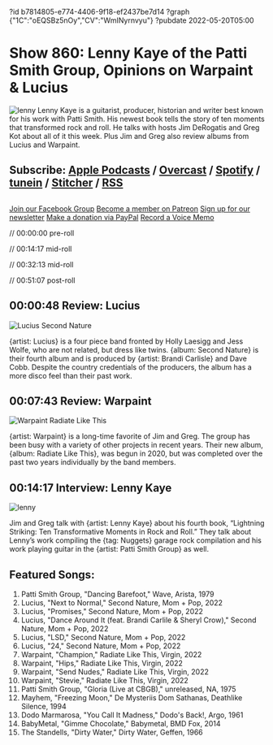?id b7814805-e774-4406-9f18-ef2437be7d14
?graph {"1C":"oEQSBz5nOy","CV":"WmINyrnvyu"}
?pubdate 2022-05-20T05:00
# Show 860: Lenny Kaye of the Patti Smith Group, Opinions on Warpaint & Lucius
![lenny](https://static.soundopinions.org/images/2022/lenny.jpeg)
Lenny Kaye is a guitarist, producer, historian and writer best known for his work with Patti Smith. His newest book tells the story of ten moments that transformed rock and roll. He talks with hosts Jim DeRogatis and Greg Kot about all of it this week. Plus Jim and Greg also review albums from Lucius and Warpaint. 

## Subscribe: [Apple Podcasts](https://itunes.apple.com/us/podcast/sound-opinions/id94793843) / [Overcast](https://overcast.fm/itunes94793843/sound-opinions) / [Spotify](https://open.spotify.com/show/1kNR8YL7TBrQuRxDdS4wtU) / [tunein](https://tunein.com/podcasts/Music-Podcasts/Sound-Opinions-p60273/) / [Stitcher](http://www.stitcher.com/podcast/sound-opinions) / [RSS](https://feeds.simplecast.com/Nn6fjnB0)


##
[Join our Facebook Group](https://bit.ly/3sivr9T)
[Become a member on Patreon](https://bit.ly/3slWZvc)
[Sign up for our newsletter](https://bit.ly/3eEvRnG)
[Make a donation via PayPal](https://bit.ly/3dmt9lU)
[Record a Voice Memo](https://bit.ly/2RyD5Ah)


// 00:00:00 pre-roll

// 00:14:17 mid-roll

// 00:32:13 mid-roll

// 00:51:07 post-roll


## 00:00:48 Review: Lucius

![Lucius Second Nature](https://static.soundopinions.org/assets/860/1C12.jpg)

{artist: Lucius} is a four piece band fronted by Holly Laesigg and Jess Wolfe, who are not related, but dress like twins. {album: Second Nature} is their fourth album and is produced by {artist: Brandi Carlisle} and Dave Cobb. Despite the country credentials of the producers, the album has a more disco feel than their past work. 


## 00:07:43 Review: Warpaint

![Warpaint Radiate Like This](https://static.soundopinions.org/assets/860/CV2.jpg)

{artist: Warpaint} is a long-time favorite of Jim and Greg. The group has been busy with a variety of other projects in recent years. Their new album, {album: Radiate Like This}, was begun in 2020, but was completed over the past two years individually by the band members. 


## 00:14:17 Interview: Lenny Kaye
![lenny](https://static.soundopinions.org/images/2022/lenny.jpeg)

Jim and Greg talk with {artist: Lenny Kaye} about his fourth book, “Lightning Striking: Ten Transformative Moments in Rock and Roll.” They talk about Lenny’s work compiling the {tag: Nuggets} garage rock compilation and his work playing guitar in the {artist: Patti Smith Group} as well.	


## Featured Songs:

1. Patti Smith Group, "Dancing Barefoot," Wave, Arista, 1979
1. Lucius, "Next to Normal," Second Nature, Mom + Pop, 2022
1. Lucius, "Promises," Second Nature, Mom + Pop, 2022
1. Lucius, "Dance Around It (feat. Brandi Carlile & Sheryl Crow)," Second Nature, Mom + Pop, 2022
1. Lucius, "LSD," Second Nature, Mom + Pop, 2022
1. Lucius, "24," Second Nature, Mom + Pop, 2022
1. Warpaint, "Champion," Radiate Like This, Virgin, 2022
1. Warpaint, "Hips," Radiate Like This, Virgin, 2022
1. Warpaint, "Send Nudes," Radiate Like This, Virgin, 2022
1. Warpaint, "Stevie," Radiate Like This, Virgin, 2022
1. Patti Smith Group, "Gloria (Live at CBGB)," unreleased, NA, 1975
1. Mayhem, "Freezing Moon," De Mysteriis Dom Sathanas, Deathlike Silence, 1994
1. Dodo Marmarosa, "You Call It Madness," Dodo's Back!, Argo, 1961
1. BabyMetal, "Gimme Chocolate," Babymetal, BMD Fox, 2014
1. The Standells, "Dirty Water," Dirty Water, Geffen, 1966